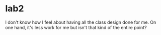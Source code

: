 # lab2

I don't know how I feel about having all the class design done for me.
On one hand, it's less work for me but isn't that kind of the entire point?
